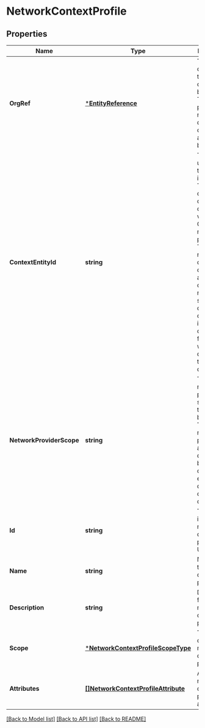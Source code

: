 # NetworkContextProfile

## Properties
Name | Type | Description | Notes
------------ | ------------- | ------------- | -------------
**OrgRef** | [***EntityReference**](EntityReference.md) | The organization that this object belongs to. This property is required during creation and cannot be updated.  | [optional] [default to null]
**ContextEntityId** | **string** | The context under which this object is created. The context can the id of the organization vDC, vDC Group, or network provider. This field is required on object creation and is unset on object reads. This same context ID can be used in the context filter field when querying for the list of objects.  | [optional] [default to null]
**NetworkProviderScope** | **string** | The network provider scope that this object belongs to. This is a read-only property and is determined by the input context entity ID during object creation.  | [optional] [default to null]
**Id** | **string** | The unique id of this network context profile in URN format. | [optional] [default to null]
**Name** | **string** | Name for the network context profile. | [optional] [default to null]
**Description** | **string** | Description for the network context profile. | [optional] [default to null]
**Scope** | [***NetworkContextProfileScopeType**](NetworkContextProfileScopeType.md) | The scope of the network context profile. | [optional] [default to null]
**Attributes** | [**[]NetworkContextProfileAttribute**](NetworkContextProfileAttribute.md) | Array of network context profile attributes. | [optional] [default to null]

[[Back to Model list]](../README.md#documentation-for-models) [[Back to API list]](../README.md#documentation-for-api-endpoints) [[Back to README]](../README.md)


